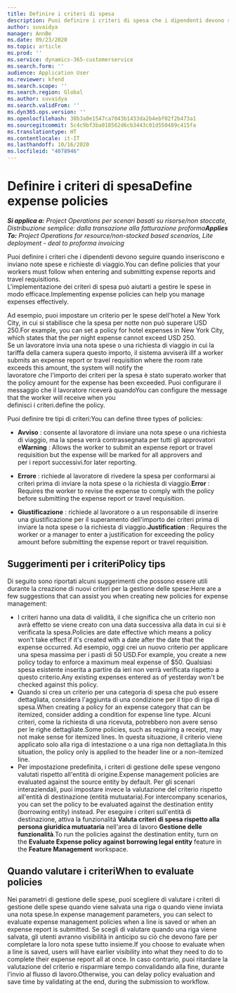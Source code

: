 ```yaml
---
title: Definire i criteri di spesa
description: Puoi definire i criteri di spesa che i dipendenti devono seguire quando inseriscono e inviano note spese e richieste di viaggio.
author: suvaidya
manager: AnnBe
ms.date: 09/23/2020
ms.topic: article
ms.prod: ''
ms.service: dynamics-365-customerservice
ms.search.form: ''
audience: Application User
ms.reviewer: kfend
ms.search.scope: ''
ms.search.region: Global
ms.author: suvaidya
ms.search.validFrom: ''
ms.dyn365.ops.version: ''
ms.openlocfilehash: 30b3a0e1547ca7043b1433da2b4ebf02f2b473a1
ms.sourcegitcommit: 5c4c9bf3ba018562d6cb3443c01d550489c415fa
ms.translationtype: HT
ms.contentlocale: it-IT
ms.lasthandoff: 10/16/2020
ms.locfileid: "4078946"
---
```

# <a name="define-expense-policies"></a><span data-ttu-id="7dda5-103">Definire i criteri di spesa</span><span class="sxs-lookup"><span data-stu-id="7dda5-103">Define expense policies</span></span>

<span data-ttu-id="7dda5-104">_**Si applica a:** Project Operations per scenari basati su risorse/non stoccate, Distribuzione semplice: dalla transazione alla fatturazione proforma_</span><span class="sxs-lookup"><span data-stu-id="7dda5-104">_**Applies To:** Project Operations for resource/non-stocked based scenarios, Lite deployment - deal to proforma invoicing_</span></span>

<span data-ttu-id="7dda5-105">Puoi definire i criteri che i dipendenti devono seguire quando inseriscono e inviano note spese e richieste di viaggio.</span><span class="sxs-lookup"><span data-stu-id="7dda5-105">You can define policies that your workers must follow when entering and submitting expense reports and travel requisitions.</span></span>         
<span data-ttu-id="7dda5-106">L'implementazione dei criteri di spesa può aiutarti a gestire le spese in modo efficace.</span><span class="sxs-lookup"><span data-stu-id="7dda5-106">Implementing expense policies can help you manage expenses effectively.</span></span>         

<span data-ttu-id="7dda5-107">Ad esempio, puoi impostare un criterio per le spese dell'hotel a New York City, in cui si stabilisce che la spesa per notte non può superare USD 250.</span><span class="sxs-lookup"><span data-stu-id="7dda5-107">For example, you can set a policy for hotel expenses in New York City, which states that the per night expense cannot exceed USD 250.</span></span>       
<span data-ttu-id="7dda5-108">Se un lavoratore invia una nota spese o una richiesta di viaggio in cui la tariffa della camera supera questo importo, il sistema avviserà il</span><span class="sxs-lookup"><span data-stu-id="7dda5-108">If a worker submits an expense report or travel requisition where the room rate exceeds this amount, the system will notify the</span></span>         
<span data-ttu-id="7dda5-109">lavoratore che l'importo dei criteri per la spesa è stato superato.</span><span class="sxs-lookup"><span data-stu-id="7dda5-109">worker that the policy amount for the expense has been exceeded.</span></span> <span data-ttu-id="7dda5-110">Puoi configurare il messaggio che il lavoratore riceverà quando</span><span class="sxs-lookup"><span data-stu-id="7dda5-110">You can configure the message that the worker will receive when you</span></span>        
<span data-ttu-id="7dda5-111">definisci i criteri.</span><span class="sxs-lookup"><span data-stu-id="7dda5-111">define the policy.</span></span>      
        
<span data-ttu-id="7dda5-112">Puoi definire tre tipi di criteri:</span><span class="sxs-lookup"><span data-stu-id="7dda5-112">You can define three types of policies:</span></span>         
        
- <span data-ttu-id="7dda5-113">**Avviso** : consente al lavoratore di inviare una nota spese o una richiesta di viaggio, ma la spesa verrà contrassegnata per tutti gli approvatori e</span><span class="sxs-lookup"><span data-stu-id="7dda5-113">**Warning** : Allows the worker to submit an expense report or travel requisition but the expense will be marked for all approvers and</span></span>         
  <span data-ttu-id="7dda5-114">per i report successivi.</span><span class="sxs-lookup"><span data-stu-id="7dda5-114">for later reporting.</span></span>        

- <span data-ttu-id="7dda5-115">**Errore** : richiede al lavoratore di rivedere la spesa per conformarsi ai criteri prima di inviare la nota spese o la richiesta di viaggio.</span><span class="sxs-lookup"><span data-stu-id="7dda5-115">**Error** : Requires the worker to revise the expense to comply with the policy before submitting the expense report or travel requisition.</span></span>        
 
 - <span data-ttu-id="7dda5-116">**Giustificazione** : richiede al lavoratore o a un responsabile di inserire una giustificazione per il superamento dell'importo dei criteri prima di inviare la nota spese o la richiesta di viaggio.</span><span class="sxs-lookup"><span data-stu-id="7dda5-116">**Justification** : Requires the worker or a manager to enter a justification for exceeding the policy amount before submitting the expense report or travel requisition.</span></span>        

## <a name="policy-tips"></a><span data-ttu-id="7dda5-117">Suggerimenti per i criteri</span><span class="sxs-lookup"><span data-stu-id="7dda5-117">Policy tips</span></span>
<span data-ttu-id="7dda5-118">Di seguito sono riportati alcuni suggerimenti che possono essere utili durante la creazione di nuovi criteri per la gestione delle spese:</span><span class="sxs-lookup"><span data-stu-id="7dda5-118">Here are a few suggestions that can assist you when creating new policies for expense management:</span></span> 

- <span data-ttu-id="7dda5-119">I criteri hanno una data di validità, il che significa che un criterio non avrà effetto se viene creato con una data successiva alla data in cui si è verificata la spesa.</span><span class="sxs-lookup"><span data-stu-id="7dda5-119">Policies are date effective which means a policy won't take effect if it's created with a date after the date that the expense occurred.</span></span> <span data-ttu-id="7dda5-120">Ad esempio, oggi crei un nuovo criterio per applicare una spesa massima per i pasti di 50 USD.</span><span class="sxs-lookup"><span data-stu-id="7dda5-120">For example, you create a new policy today to enforce a maximum meal expense of $50.</span></span> <span data-ttu-id="7dda5-121">Qualsiasi spesa esistente inserita a partire da ieri non verrà verificata rispetto a questo criterio.</span><span class="sxs-lookup"><span data-stu-id="7dda5-121">Any existing expenses entered as of yesterday won't be checked against this policy.</span></span>
- <span data-ttu-id="7dda5-122">Quando si crea un criterio per una categoria di spesa che può essere dettagliata, considera l'aggiunta di una condizione per il tipo di riga di spesa.</span><span class="sxs-lookup"><span data-stu-id="7dda5-122">When creating a policy for an expense category that can be itemized, consider adding a condition for expense line type.</span></span> <span data-ttu-id="7dda5-123">Alcuni criteri, come la richiesta di una ricevuta, potrebbero non avere senso per le righe dettagliate.</span><span class="sxs-lookup"><span data-stu-id="7dda5-123">Some policies, such as requiring a receipt, may not make sense for itemized lines.</span></span> <span data-ttu-id="7dda5-124">In questa situazione, il criterio viene applicato solo alla riga di intestazione o a una riga non dettagliata.</span><span class="sxs-lookup"><span data-stu-id="7dda5-124">In this situation, the policy only is applied to the header line or a non-itemized line.</span></span> 
- <span data-ttu-id="7dda5-125">Per impostazione predefinita, i criteri di gestione delle spese vengono valutati rispetto all'entità di origine.</span><span class="sxs-lookup"><span data-stu-id="7dda5-125">Expense management policies are evaluated against the source entity by default.</span></span> <span data-ttu-id="7dda5-126">Per gli scenari interaziendali, puoi impostare invece la valutazione del criterio rispetto all'entità di destinazione (entità mutuataria).</span><span class="sxs-lookup"><span data-stu-id="7dda5-126">For intercompany scenarios, you can set the policy to be evaluated against the destination entity (borrowing entity) instead.</span></span> <span data-ttu-id="7dda5-127">Per eseguire i criteri sull'entità di destinazione, attiva la funzionalità **Valuta criteri di spesa rispetto alla persona giuridica mutuataria** nell'area di lavoro **Gestione delle funzionalità**.</span><span class="sxs-lookup"><span data-stu-id="7dda5-127">To run the policies against the destination entity, turn on the **Evaluate Expense policy against borrowing legal entity** feature in the **Feature Management** workspace.</span></span>

## <a name="when-to-evaluate-policies"></a><span data-ttu-id="7dda5-128">Quando valutare i criteri</span><span class="sxs-lookup"><span data-stu-id="7dda5-128">When to evaluate policies</span></span>

<span data-ttu-id="7dda5-129">Nei parametri di gestione delle spese, puoi scegliere di valutare i criteri di gestione delle spese quando viene salvata una riga o quando viene inviata una nota spese.</span><span class="sxs-lookup"><span data-stu-id="7dda5-129">In expense management parameters, you can select to evaluate expense management policies when a line is saved or when an expense report is submitted.</span></span> <span data-ttu-id="7dda5-130">Se scegli di valutare quando una riga viene salvata, gli utenti avranno visibilità in anticipo su ciò che devono fare per completare la loro nota spese tutto insieme.</span><span class="sxs-lookup"><span data-stu-id="7dda5-130">If you choose to evaluate when a line is saved, users will have earlier visibility into what they need to do to complete their expense report all at once.</span></span> <span data-ttu-id="7dda5-131">In caso contrario, puoi ritardare la valutazione del criterio e risparmiare tempo convalidando alla fine, durante l'invio al flusso di lavoro.</span><span class="sxs-lookup"><span data-stu-id="7dda5-131">Otherwise, you can delay policy evaluation and save time by validating at the end, during the submission to workflow.</span></span>
